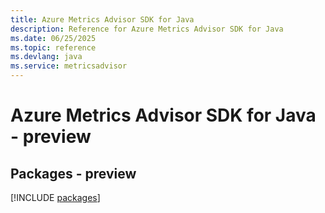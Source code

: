 ```yaml
---
title: Azure Metrics Advisor SDK for Java
description: Reference for Azure Metrics Advisor SDK for Java
ms.date: 06/25/2025
ms.topic: reference
ms.devlang: java
ms.service: metricsadvisor
---
```

# Azure Metrics Advisor SDK for Java - preview
## Packages - preview
[!INCLUDE [packages](metrics-advisor-index.md)]